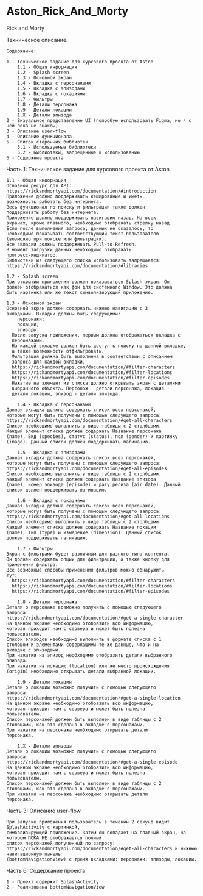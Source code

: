 # Aston_Rick_And_Morty

Rick and Morty

Техническое описание.

    Содержание:

    1 - Техническое задание для курсового проекта от Aston
        1.1 - Общая информация
        1.2 - Splash screen
        1.3 - Основной экран
        1.4 - Вкладка с персонажами
        1.5 - Вкладка с эпизодами
        1.6 - Вкладка с локациями
        1.7 - Фильтры
        1.8 - Детали персонажа
        1.9 - Детали локации
        1.X - Детали эпизода
    2 - Визуальное представление UI (попробую использовать Figma, но я с ней пока не знаком)
    3 - Описание user-flow
    4 - Описание функционала
    5 - Список сторонних библиотек
        5.1 - Используемые библиотеки
        5.2 - Библиотеки, запрещённые к использованию
    6 - Содержние проекта

Часть 1: Техническое задание для курсового проекта от Aston

    1.1 - Общая информация
    Основной ресурс для API:
    https://rickandmortyapi.com/documentation/#introduction
    Приложение должно поддерживать кеширование и иметь
    возможность работать без интернета.
    Весь функционал по поиску и фильтрации также должен
    поддерживать работу без интернета.
    Приложение должно поддерживать навигацию назад. На всех
    экранах, кроме главного, необходимо отображать стрелку назад.
    Если после выполнения запроса, данных не оказалось, то
    необходимо показывать соответствующий текст пользователю
    (возможно при поиске или фильтрации).
    Все вкладки должны поддерживать Pull-to-Refresh.
    В момент загрузки данных необходимо отображать
    прогресс-индикатор.
    Библиотеки из следующего списка использовать запрещается:
    https://rickandmortyapi.com/documentation/#libraries

    1.2 - Splash screen
    При открытии приложения должен показываться Splash экран. Он
    должен отображаться как фон для системного Window. Это должна
    быть картинка или же текст символизирующий приложение.

    1.3 - Основной экран
    Основной экран должен содержать нижнюю навигацию с 3
    вкладками. Вкладки должны быть следующими:
        персонажи;
        локации;
        эпизоды.
      После запуска приложения, первым должна отображаться вкладка с
      персонажами.
      На каждой вкладке должен быть доступ к поиску по данной вкладке,
      а также возможности отфильтровать.
      Фильтрация должна быть выполнена в соответствии с описанием
      запроса для каждой вкладки.
      https://rickandmortyapi.com/documentation/#filter-characters
      https://rickandmortyapi.com/documentation/#filter-locations
      https://rickandmortyapi.com/documentation/#filter-episodes
      Нажатие на элемент из списка должно открывать экран с деталями
      выбранного объекта. Персонаж - детали персонажа, локация -
      детали локации, эпизод - детали эпизода.
    
        1.4 - Вкладка с персонажами
    Данная вкладка должна содержать список всех персонажей,
    которые могут быть получены с помощью следующего запроса:
    https://rickandmortyapi.com/documentation/#get-all-characters
    Список необходимо выполнить в виде таблицы с 2 столбцами.
    Каждый элемент списка должен содержать Название персонажа
    (name), Вид (species), статус (status), пол (gender) и картинку
    (image). Данный список должен поддерживать пагинацию.
    
        1.5 - Вкладка с эпизодами
    Данная вкладка должна содержать список всех персонажей,
    которые могут быть получены с помощью следующего запроса:
    https://rickandmortyapi.com/documentation/#get-all-episodes
    Список необходимо выполнить в виде таблицы с 2 столбцами.
    Каждый элемент списка должен содержать Название эпизода
    (name), номер эпизода (episode) и дату релиза (air_date). Данный
    список должен поддерживать пагинацию.
    
        1.6 - Вкладка с локациями
    Данная вкладка должна содержать список всех персонажей,
    которые могут быть получены с помощью следующего запроса:
    https://rickandmortyapi.com/documentation/#get-all-locations
    Список необходимо выполнить в виде таблицы с 2 столбцами.
    Каждый элемент списка должен содержать Название локации
    (name), тип (type) и измерение (dimension). Данный список
    должен поддерживать пагинацию.
    
        1.7 - Фильтры
    Экран с фильтрами будет различным для разного типа контента.
    Он должен содержать опции для фильтрации, а также кнопку для
    применения фильтра.
    Все возможные способы применения фильтров можно обнаружить
    тут:
      https://rickandmortyapi.com/documentation/#filter-characters
      https://rickandmortyapi.com/documentation/#filter-locations
      https://rickandmortyapi.com/documentation/#filter-episodes
    
        1.8 - Детали персонажа
    Детали о персонаже возможно получить с помощью следующего
    запроса:
    https://rickandmortyapi.com/documentation/#get-a-single-character
    На данном экране необходимо отобразить всю информацию,
    которая приходит нам с сервера и может быть полезна
    пользователю.
    Список эпизодов необходимо выполнить в формате списка с 1
    столбцом и элементами содержащими те же данные, что и на
    вкладке с эпизодами.
    При нажатии на эпизод необходимо отобразить детали выбранного
    эпизода.
    При нажатии на локацию (location) или же место происхождения
    (origin) необходимо открывать детали выбранной локации.
    
        1.9 - Детали локации
    Детали о локации возможно получить с помощью следующего
    запроса:
    https://rickandmortyapi.com/documentation/#get-a-single-location
    На данном экране необходимо отобразить всю информацию,
    которая приходит нам с сервера и может быть полезна
    пользователю.
    Список персонажей должен быть выполнен в виде таблицы с 2
    столбцами, как это сделано в вкладке с персонажами.
    При нажатии на персонажа необходимо открывать детали
    персонажа.
    
        1.X - Детали эпизода
    Детали о локации возможно получить с помощью следующего
    запроса:
    https://rickandmortyapi.com/documentation/#get-a-single-episode
    На данном экране необходимо отобразить всю информацию,
    которая приходит нам с сервера и может быть полезна
    пользователю.
    Список персонажей должен быть выполнен в виде таблицы с 2
    столбцами, как это сделано в вкладке с персонажами.
    При нажатии на персонажа необходимо открывать детали
    персонажа.


Часть 3: Описание user-flow

    При запуске приложения пользователь в течении 2 секунд видит SplashActivity с картинкой, 
    символизирующей приложение. Затем он попадает на главный экран, на котором ПОКА НЕ отображается полный
    список персонажей полученный по запросу: 
    https://rickandmortyapi.com/documentation/#get-all-characters и нижнюю навигационную панель
    (bottomNavigationView) с тремя вкладками: персонажи, эпизоды, локации.

Часть 6: Содержание проекта

    1 - Проект содержит SplashActivity
    2 - Реализована bottomNavigationView
